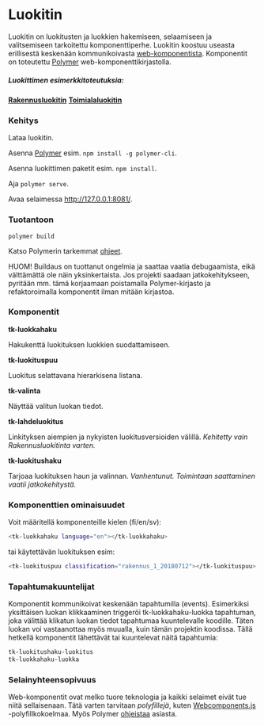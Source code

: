 # Luokitin

Luokitin on luokitusten ja luokkien hakemiseen, selaamiseen ja valitsemiseen tarkoitettu komponenttiperhe. Luokitin koostuu useasta erillisestä keskenään kommunikoivasta [web-komponentista](https://www.webcomponents.org/introduction). Komponentit on toteutettu [Polymer](https://polymer-library.polymer-project.org/3.0/docs/devguide/feature-overview) web-komponenttikirjastolla.

##### Luokittimen esimerkkitoteutuksia:
**[Rakennusluokitin](https://www.stat.fi/rakennusluokitin)**
**[Toimialaluokitin](http://pxnet2.stat.fi/fi/luokitukset/toimialaluokitin.html)** 

### Kehitys

Lataa luokitin.

Asenna [Polymer](https://polymer-library.polymer-project.org/3.0/docs/install-3-0) esim. ```npm install -g polymer-cli```.

Asenna luokittimen paketit esim. ```npm install```.

Aja ```polymer serve```.

Avaa selaimessa http://127.0.0.1:8081/.

### Tuotantoon
```polymer build```

Katso Polymerin tarkemmat [ohjeet](https://polymer-library.polymer-project.org/3.0/docs/apps/build-for-production).

HUOM! Buildaus on tuottanut ongelmia ja saattaa vaatia debugaamista, eikä välttämättä ole näin yksinkertaista. Jos projekti saadaan jatkokehitykseen, pyritään mm. tämä korjaamaan poistamalla Polymer-kirjasto ja refaktoroimalla komponentit ilman mitään kirjastoa.

### Komponentit

**tk-luokkahaku**

Hakukenttä luokituksen luokkien suodattamiseen.

**tk-luokituspuu**

Luokitus selattavana hierarkisena listana.

**tk-valinta**

Näyttää valitun luokan tiedot.

**tk-lahdeluokitus**

Linkityksen aiempien ja nykyisten luokitusversioiden välillä.
*Kehitetty vain Rakennusluokitinta varten.*

**tk-luokitushaku**

Tarjoaa luokituksen haun ja valinnan.
*Vanhentunut. Toimintaan saattaminen vaatii jatkokehitystä.*

### Komponenttien ominaisuudet
 Voit määritellä komponenteille kielen (fi/en/sv):
```sh
<tk-luokkahaku language="en"></tk-luokkahaku>
```
tai käytettävän luokituksen esim:
```sh
<tk-luokituspuu classification="rakennus_1_20180712"></tk-luokituspuu>
```

### Tapahtumakuuntelijat
Komponentit kommunikoivat keskenään tapahtumilla (events). Esimerkiksi yksittäisen luokan klikkaaminen triggeröi tk-luokkahaku-luokka tapahtuman, joka välittää klikatun luokan tiedot tapahtumaa kuuntelevalle koodille. Täten luokan voi vastaanottaa myös muualla, kuin tämän projektin koodissa. Tällä hetkellä komponentit lähettävät tai kuuntelevat näitä tapahtumia:
```sh
tk-luokitushaku-luokitus
tk-luokkahaku-luokka
```

### Selainyhteensopivuus
Web-komponentit ovat melko tuore teknologia ja kaikki selaimet eivät tue niitä sellaisenaan. Tätä varten tarvitaan *polyfillejä*, kuten [Webcomponents.js](https://github.com/WebComponents/webcomponentsjs) -polyfillkokoelmaa. Myös Polymer [ohjeistaa](https://polymer-library.polymer-project.org/3.0/docs/polyfills) asiasta.
